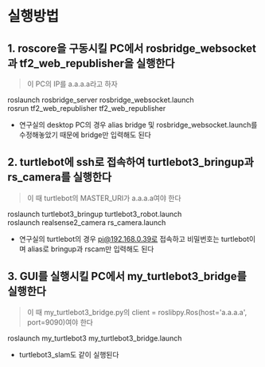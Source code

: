 실행방법
========

**1. roscore을 구동시킬 PC에서 rosbridge_websocket과 tf2_web_republisher을 실행한다**
---------------------------------------------------------------------------------
> 이 PC의 IP를 a.a.a.a라고 하자   

roslaunch rosbridge_server rosbridge_websocket.launch   
rosrun tf2_web_republisher tf2_web_republisher   
* 연구실의 desktop PC의 경우 alias bridge 및 rosbridge_websocket.launch를 수정해놓았기 때문에 bridge만 입력해도 된다   


**2. turtlebot에 ssh로 접속하여 turtlebot3_bringup과 rs_camera를 실행한다**
---------------------------------------------------------------------
> 이 때 turtlebot의 MASTER_URI가 a.a.a.a여야 한다   

roslaunch turtlebot3_bringup turtlebot3_robot.launch   
roslaunch realsense2_camera rs_camera.launch   
* 연구실의 turtlebot의 경우 pi@192.168.0.39로 접속하고 비밀번호는 turtlebot이며 alias로 bringup과 rscam만 입력해도 된다


**3. GUI를 실행시킬 PC에서 my_turtlebot3_bridge를 실행한다**
--------------------------------------------------------
> 이 때 my_turtlebot3_bridge.py의 client = roslibpy.Ros(host='a.a.a.a', port=9090)여야 한다   

roslaunch my_turtlebot3 my_turtlebot3_bridge.launch   
* turtlebot3_slam도 같이 실행된다
